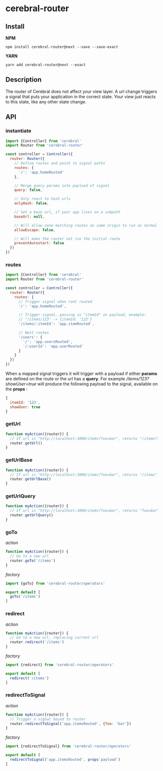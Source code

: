 # cerebral-router

## Install
**NPM**

`npm install cerebral-router@next --save --save-exact`

**YARN**

`yarn add cerebral-router@next --exact`

## Description
The router of Cerebral does not affect your view layer. A url change triggers a signal that puts your application in the correct state. Your view just reacts to this state, like any other state change.

## API

### instantiate

```js
import {Controller} from 'cerebral'
import Router from 'cerebral-router'

const controller = Controller({
  router: Router({
    // Define routes and point to signal paths
    routes: {
      '/': 'app.homeRouted'
    },

    // Merge query params into payload of signal
    query: false,

    // Only react to hash urls
    onlyHash: false,

    // Set a base url, if your app lives on a subpath
    baseUrl: null,

    // Will allow none matching routes on same origin to run as normal
    allowEscape: false,

    // Will make the router not run the initial route
    preventAutostart: false
  })
})
```

### routes

```js
import {Controller} from 'cerebral'
import Router from 'cerebral-router'

const controller = Controller({
  router: Router({
    routes: {
      // Trigger signal when root routed
      '/': 'app.homeRouted',

      // Trigger signal, passing in "itemId" on payload, example:
      // "/items/123" -> {itemId: '123'}
      '/items/:itemId': 'app.itemRouted',

      // Nest routes
      '/users': {
        '/': 'app.usersRouted',
        '/:userId': 'app.userRouted'
      }
    }
  })
})
```

When a mapped signal triggers it will trigger with a payload if either **params** are defined on the route or the url has a **query**. For example */items/123?showUser=true* will produce the following payload to the signal, available on the **props** :

```js
{
  itemId: '123',
  showUser: true
}
```

### getUrl
```js
function myAction({router}) {
  // If url is "http://localhost:3000/items?foo=bar", returns "/items?foo=bar"
  router.getUrl()
}
```

### getUrlBase
```js
function myAction({router}) {
  // If url is "http://localhost:3000/items?foo=bar", returns "/items"
  router.getUrlBase()
}
```

### getUrlQuery
```js
function myAction({router}) {
  // If url is "http://localhost:3000/items?foo=bar", returns "foo=bar"
  router.getUrlQuery()
}
```

### goTo
*action*
```js
function myAction({router}) {
  // Go to a new url
  router.goTo('/items')
}
```

*factory*
```js
import {goTo} from 'cerebral-router/operators'

export default [
  goTo('/items')
]
```

### redirect
*action*
```js
function myAction({router}) {
  // Go to a new url, replacing current url
  router.redirect('/items')
}
```

*factory*
```js
import {redirect} from 'cerebral-router/operators'

export default [
  redirect('/items')
]
```

### redirectToSignal
*action*
```js
function myAction({router}) {
  // Trigger a signal bound to router
  router.redirectToSignal('app.itemsRouted', {foo: 'bar'})
}
```

*factory*
```js
import {redirectToSignal} from 'cerebral-router/operators'

export default [
  redirectToSignal('app.itemsRouted', props`payload`)
]
```
